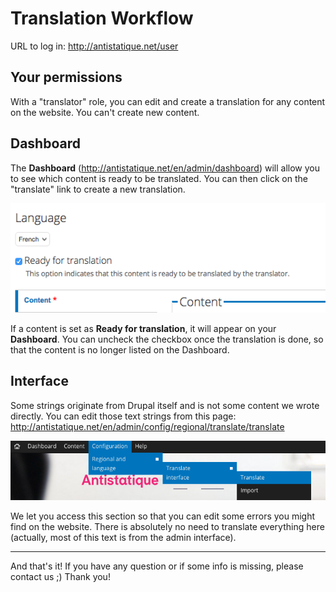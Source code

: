 # Translation Workflow

URL to log in: http://antistatique.net/user

## Your permissions

With a "translator" role, you can edit and create a translation for any content on the website. You can't create new content.

## Dashboard

The **Dashboard** (http://antistatique.net/en/admin/dashboard) will allow you to see which content is ready to be translated. You can then click on the "translate" link to create a new translation.

![Ready for translation](ready-for-translation.png)

If a content is set as **Ready for translation**, it will appear on your **Dashboard**. You can uncheck the checkbox once the translation is done, so that the content is no longer listed on the Dashboard.

## Interface

Some strings originate from Drupal itself and is not some content we wrote directly. You can edit those text strings from this page: http://antistatique.net/en/admin/config/regional/translate/translate

![Translate Interface](interface.png)

We let you access this section so that you can edit some errors you might find on the website. There is absolutely no need to translate everything here (actually, most of this text is from the admin interface).


---

And that's it! If you have any question or if some info is missing, please contact us ;) Thank you!
